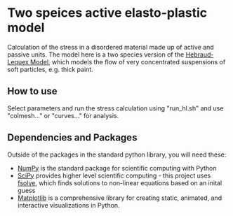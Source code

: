 # Two speices active elasto-plastic model
Calculation of the stress in a disordered material made up of active and passive units. The model here is a two species version of the [Hebraud-Lequex Model](https://journals.aps.org/prl/abstract/10.1103/PhysRevLett.81.2934), which models the flow of very concentrated suspensions of soft particles, e.g. thick paint. 

## How to use
Select parameters and run the stress calculation using "run_hl.sh" and use "colmesh..." or "curves..." for analysis. 

## Dependencies and Packages
Outside of the packages in the standard python library, you will need these:
- [NumPy](https://numpy.org/) is the standard package for scientific computing with Python
- [SciPy](https://scipy.org/) provides higher level scientific computing - this project uses [fsolve](https://docs.scipy.org/doc/scipy/reference/generated/scipy.optimize.fsolve.html), which finds solutions to non-linear equations based on an inital guess 
- [Matplotlib](https://matplotlib.org/) is a comprehensive library for creating static, animated, and interactive visualizations in Python.






